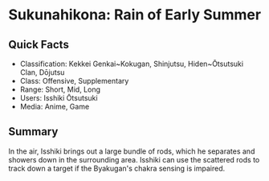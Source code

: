 # Sukunahikona: Rain of Early Summer

## Quick Facts
- Classification: Kekkei Genkai~Kokugan, Shinjutsu, Hiden~Ōtsutsuki Clan, Dōjutsu
- Class: Offensive, Supplementary
- Range: Short, Mid, Long
- Users: Isshiki Ōtsutsuki
- Media: Anime, Game

## Summary
In the air, Isshiki brings out a large bundle of rods, which he separates and showers down in the surrounding area. Isshiki can use the scattered rods to track down a target if the Byakugan's chakra sensing is impaired.
